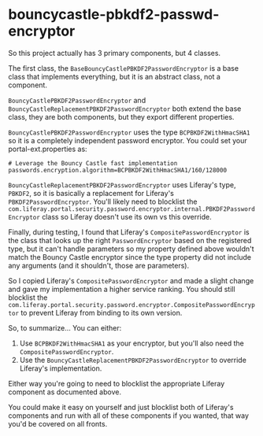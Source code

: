 # bouncycastle-pbkdf2-passwd-encryptor

So this project actually has 3 primary components, but 4 classes.

The first class, the `BaseBouncyCastlePBKDF2PasswordEncryptor` is a base class that implements
everything, but it is an abstract class, not a component.

`BouncyCastlePBKDF2PasswordEncryptor` and `BouncyCastleReplacementPBKDF2PasswordEncryptor` both
extend the base class, they are both components, but they export different properties.

`BouncyCastlePBKDF2PasswordEncryptor` uses the type `BCPBKDF2WithHmacSHA1` so it is a completely
independent password encryptor. You could set your portal-ext.properties as:

```properties
# Leverage the Bouncy Castle fast implementation
passwords.encryption.algorithm=BCPBKDF2WithHmacSHA1/160/128000
```

`BouncyCastleReplacementPBKDF2PasswordEncryptor` uses Liferay's type, `PBKDF2`, so it is basically
a replacement for Liferay's `PBKDF2PasswordEncryptor`. You'll likely need to blocklist the
`com.liferay.portal.security.password.encryptor.internal.PBKDF2PasswordEncryptor` class
so Liferay doesn't use its own vs this override.

Finally, during testing, I found that Liferay's `CompositePasswordEncryptor` is the class that
looks up the right `PasswordEncryptor` based on the registered type, but it can't handle
parameters so my property defined above wouldn't match the Bouncy Castle encryptor since
the type property did not include any arguments (and it shouldn't, those are parameters).

So I copied Liferay's `CompositePasswordEncryptor` and made a slight change and gave my
implementation a higher service ranking. You should still blocklist the
`com.liferay.portal.security.password.encryptor.CompositePasswordEncryptor` to prevent
Liferay from binding to its own version.

So, to summarize... You can either:

1. Use `BCPBKDF2WithHmacSHA1` as your encryptor, but you'll also need the `CompositePasswordEncryptor`.
2. Use the `BouncyCastleReplacementPBKDF2PasswordEncryptor` to override Liferay's implementation.

Either way you're going to need to blocklist the appropriate Liferay component as documented above.

You could make it easy on yourself and just blocklist both of Liferay's components and run with
all of these components if you wanted, that way you'd be covered on all fronts.
